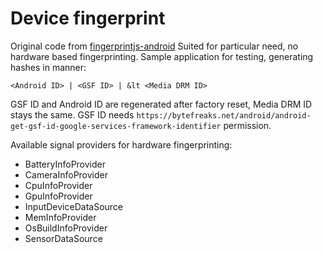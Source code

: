 # Device fingerprint
Original code from [fingerprintjs-android](https://github.com/fingerprintjs/fingerprint-android)
Suited for particular need, no hardware based fingerprinting. 
Sample application for testing, generating hashes in manner: 

```
<Android ID> | <GSF ID> | &lt <Media DRM ID>
```
GSF ID and Android ID are regenerated after factory reset, Media DRM ID stays the same.
GSF ID needs `https://bytefreaks.net/android/android-get-gsf-id-google-services-framework-identifier` permission.  

Available signal providers for hardware fingerprinting:
* BatteryInfoProvider
* CameraInfoProvider
* CpuInfoProvider
* GpuInfoProvider
* InputDeviceDataSource
* MemInfoProvider
* OsBuildInfoProvider
* SensorDataSource



